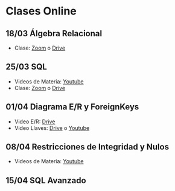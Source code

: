 # Clases Online

## 18/03 Álgebra Relacional 
- Clase: [Zoom](https://zoom.us/rec/share/2M4rNeqg1mlOeKvu0mzNY5coMrnUeaa82ygbrvpbzkf-B5owGeUIJLgkBWWf-JvB) o [Drive](https://drive.google.com/drive/folders/1OBe2EVnAwXT6Vrl7KMloYKTdGavJKMo1)

## 25/03 SQL 
- Videos de Materia: [Youtube](https://www.youtube.com/watch?v=Ce-hNjfninU&list=PLleedqq9njXUHhFeOJzgsMThN4bzKtl8c)
- Clase: [Zoom](https://zoom.us/rec/share/6etpcriv6G5OGLfzwXGDC4V8Aof1X6a80XIZrqUFzx7tk-lij3TX4u1mtgpB77Fa) o [Drive](https://drive.google.com/drive/folders/1fXZS8fcxROLKS-tH9DyuFOrMle6Q5wug)

## 01/04 Diagrama E/R y ForeignKeys
- Video E/R: [Drive](https://drive.google.com/drive/folders/13Ld8zoWWR4vBjjixljaHvysG0NdWYeq8)
- Video Llaves: [Drive](https://drive.google.com/drive/folders/13Ld8zoWWR4vBjjixljaHvysG0NdWYeq8) o [Youtube](https://www.youtube.com/watch?v=V9BshcMCpVQ)

## 08/04 Restricciones de Integridad y Nulos
- Videos de Materia: [Youtube](https://www.youtube.com/playlist?list=PLeLV_ztnnBSgXrf-mX_YO5hCqpxYVDx05)

## 15/04 SQL Avanzado


